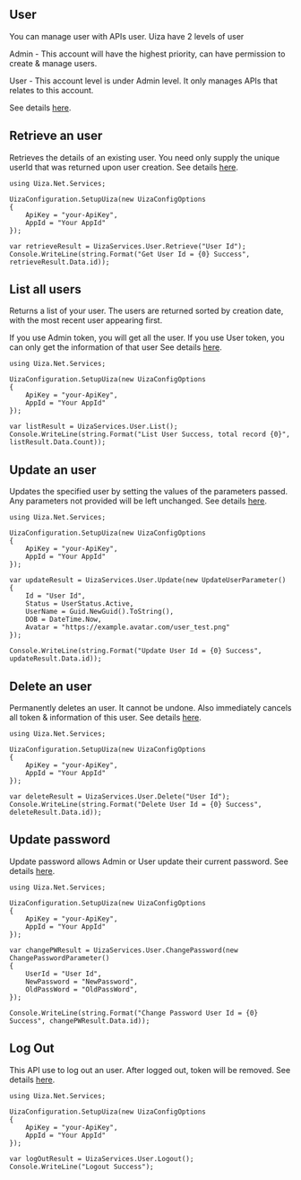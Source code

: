 ## User
You can manage user with APIs user. Uiza have 2 levels of user

Admin - This account will have the highest priority, can have permission to create & manage users.

User - This account level is under Admin level. It only manages APIs that relates to this account.

See details [here](https://docs.uiza.io/?#user-management).


## Retrieve an user
Retrieves the details of an existing user. You need only supply the unique userId that was returned upon user creation.
See details [here](https://docs.uiza.io/?#retrieve-an-user).

```Cshard
using Uiza.Net.Services;

UizaConfiguration.SetupUiza(new UizaConfigOptions
{
	ApiKey = "your-ApiKey",
	AppId = "Your AppId"
});

var retrieveResult = UizaServices.User.Retrieve("User Id");
Console.WriteLine(string.Format("Get User Id = {0} Success", retrieveResult.Data.id));
```

## List all users
Returns a list of your user. The users are returned sorted by creation date, with the most recent user appearing first.

If you use Admin token, you will get all the user. If you use User token, you can only get the information of that user
See details [here](https://docs.uiza.io/?#list-all-users).

```Cshard
using Uiza.Net.Services;

UizaConfiguration.SetupUiza(new UizaConfigOptions
{
	ApiKey = "your-ApiKey",
	AppId = "Your AppId"
});

var listResult = UizaServices.User.List();
Console.WriteLine(string.Format("List User Success, total record {0}", listResult.Data.Count));
```

## Update an user
Updates the specified user by setting the values of the parameters passed. Any parameters not provided will be left unchanged.
See details [here](https://docs.uiza.io/?#update-an-user).

```Cshard
using Uiza.Net.Services;

UizaConfiguration.SetupUiza(new UizaConfigOptions
{
	ApiKey = "your-ApiKey",
	AppId = "Your AppId"
});

var updateResult = UizaServices.User.Update(new UpdateUserParameter()
{
	Id = "User Id",
	Status = UserStatus.Active,
	UserName = Guid.NewGuid().ToString(),
	DOB = DateTime.Now,
	Avatar = "https://example.avatar.com/user_test.png"
});

Console.WriteLine(string.Format("Update User Id = {0} Success", updateResult.Data.id));
```

## Delete an user
Permanently deletes an user. It cannot be undone. Also immediately cancels all token & information of this user.
See details [here](https://docs.uiza.io/?#delete-an-user).

```Cshard
using Uiza.Net.Services;

UizaConfiguration.SetupUiza(new UizaConfigOptions
{
	ApiKey = "your-ApiKey",
	AppId = "Your AppId"
});

var deleteResult = UizaServices.User.Delete("User Id");
Console.WriteLine(string.Format("Delete User Id = {0} Success", deleteResult.Data.id));
```

## Update password
Update password allows Admin or User update their current password.
See details [here](https://docs.uiza.io/?#update-password).

```Cshard
using Uiza.Net.Services;

UizaConfiguration.SetupUiza(new UizaConfigOptions
{
	ApiKey = "your-ApiKey",
	AppId = "Your AppId"
});

var changePWResult = UizaServices.User.ChangePassword(new ChangePasswordParameter()
{
	UserId = "User Id",
	NewPassword = "NewPassword",
	OldPassWord = "OldPassWord",
});

Console.WriteLine(string.Format("Change Password User Id = {0} Success", changePWResult.Data.id));
```

## Log Out
This API use to log out an user. After logged out, token will be removed.
See details [here](https://docs.uiza.io/?#update-password).

```Cshard
using Uiza.Net.Services;

UizaConfiguration.SetupUiza(new UizaConfigOptions
{
	ApiKey = "your-ApiKey",
	AppId = "Your AppId"
});

var logOutResult = UizaServices.User.Logout();
Console.WriteLine("Logout Success");
```